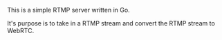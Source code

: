 This is a simple RTMP server written in Go. 

It's purpose is to take in a RTMP stream and convert the RTMP stream to WebRTC.
